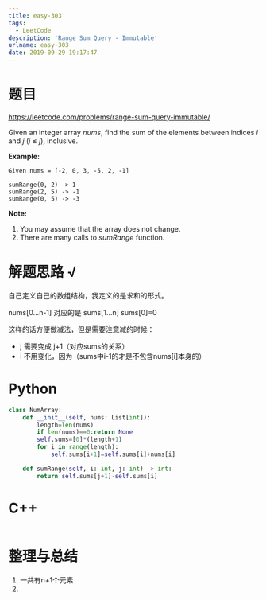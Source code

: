 ```yaml
---
title: easy-303
tags:
  - LeetCode
description: 'Range Sum Query - Immutable'
urlname: easy-303
date: 2019-09-29 19:17:47
---
```


# 题目

https://leetcode.com/problems/range-sum-query-immutable/

Given an integer array *nums*, find the sum of the elements between indices *i* and *j* (*i* ≤ *j*), inclusive.

**Example:**

```
Given nums = [-2, 0, 3, -5, 2, -1]

sumRange(0, 2) -> 1
sumRange(2, 5) -> -1
sumRange(0, 5) -> -3
```



**Note:**

1. You may assume that the array does not change.
2. There are many calls to *sumRange* function.

# 解题思路 √

自己定义自己的数组结构，我定义的是求和的形式。

nums[0...n-1] 对应的是 sums[1...n]  sums[0]=0

这样的话方便做减法，但是需要注意减的时候：

- j 需要变成 j+1（对应sums的关系）
- i 不用变化，因为（sums中i-1的才是不包含nums[i]本身的）

# Python

```python
class NumArray:
    def __init__(self, nums: List[int]):
        length=len(nums)
        if len(nums)==0:return None
        self.sums=[0]*(length+1)
        for i in range(length):
            self.sums[i+1]=self.sums[i]+nums[i]

    def sumRange(self, i: int, j: int) -> int:
        return self.sums[j+1]-self.sums[i]
```

# C++

```cpp

```



# 整理与总结

1. 一共有n+1个元素
2. 

